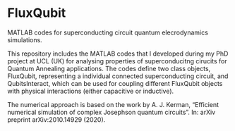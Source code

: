 # FluxQubit
MATLAB codes for superconducting circuit quantum elecrodynamics simulations.

This repository includes the MATLAB codes that I developed during my PhD project at UCL (UK) for analysing properties of superconducitng cirucits for Quantum
Annealing applications.
The codes define two class objects, FluxQubit, representing a individual connected superconducting circuit, and QubitsInteract, which can be used for coupling
different FluxQubit objects with physical interactions (either capacitive or inductive).

The numerical approach is based on the work by A. J. Kerman, “Efficient numerical simulation of complex Josephson quantum circuits”. In: arXiv preprint
arXiv:2010.14929 (2020).
